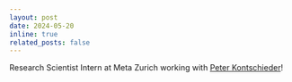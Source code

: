 ```yaml
---
layout: post
date: 2024-05-20
inline: true
related_posts: false
---
```


Research Scientist Intern at Meta Zurich working with <a href="https://www.linkedin.com/in/peter-kontschieder-2a6410134/?originalSubdomain=ch">Peter Kontschieder</a>!
